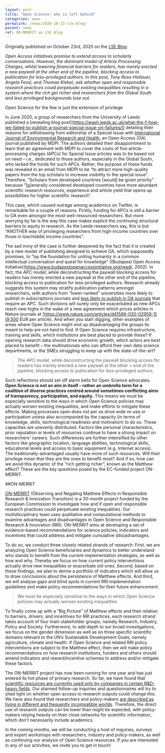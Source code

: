 ```yaml
---
layout: post
title: "Open Science: who is left behind"
categories: news
permalink: /news/2020-10-23-lse-blog/
parent: news
ref: ON-MERRIT on LSE Blog
---
```


Originally published on October 23rd, 2020 on the [LSE Blog](https://blogs.lse.ac.uk/impactofsocialsciences/2020/10/23/open-science-who-is-left-behind/).

*Open Access initiatives promise to extend access to scholarly conversations. However, the dominant model of Article Processing Charges, whilst lowering financial barriers for readers, has merely erected a new paywall at the other end of the pipeline, blocking access to publication for less-privileged authors. In this post, Tony Ross-Hellauer, Angela Fessl, and Thomas Klebel, ask whether open and responsible research practices could perpetuate existing inequalities resulting in a system where the rich get richer and researchers from the Global South and less privileged backgrounds lose out.*

Open Science for the few is just the extension of privilege

In June 2020, a group of researchers from the University of Leeds published a [revealing blog post](https://wash.leeds.ac.uk/what-the-f-how-we-failed-to-publish-a-journal-special-issue-on-failures/0 detailing their reasons for withdrawing from editorship of a Special Issue with [International Journal of Environmental Research and Health]((https://www.mdpi.com/journal/ijerph)), an Open Access (OA) journal published by MDPI. The authors detailed their disappointment to learn that an agreement with MDPI to cover the costs of five article-processing charges (APCs) for Special Issue articles was to be based not on need – i.e., dedicated to those authors, especially in the Global South, who lacked the funds for such APCs. Rather, the purpose of these funds was revealed in an email from MDPI to be “to attract more high-quality papers from the top scholars to increase visibility to the special issue”. Therefore, “Scholars from developed countries [would] be given priority” because “[g]enerally considered developed countries have more abundant scientific research resources, experience and article yield that opens up possibilities for higher scientific research”.

This case, which caused outrage among academics on Twitter, is remarkable for a couple of reasons. Firstly, funding for APCs is still a barrier to OA even amongst the most well-resourced researchers. But more worrying by far is the way this case makes explicit the continuing structural barriers to equity in research. As the Leeds researchers say, this is but “ANOTHER way of privileging researchers from high-income countries over those in low/middle income countries”.

The sad irony of the case is further deepened by the fact that it is created by a new model of publishing designed to achieve OA, which supposedly promises, to “lay the foundation for uniting humanity in a common intellectual conversation and quest for knowledge” ((Budapest Open Access Initiative)(https://www.budapestopenaccessinitiative.org/read), 2002). In fact, the APC model, while deconstructing the paywall blocking access for readers has merely erected a new paywall at the other end of the pipeline, blocking access to publication for less-privileged authors. Research already suggests this system may stratify publication patterns amongst researchers, with authors from “lower-ranked” universities more likely to publish in subscriptions journals and [less likely to publish in OA journals](https://peerj.com/articles/4269/) that require an APC. Such divisions will surely only be exacerbated as new APCs reach new highs in the wake of a new agreement which prices articles in Nature journals at [https://www.nature.com/articles/d41586-020-02959-1](9,500 EUR per article). And when you start digging, other examples of areas where Open Science might end up disadvantaging the groups its meant to help are not hard to find. If Open Science requires infrastructure, training and skills, which institutions are best placed to provide these? If opening research data should drive economic growth, which actors are best placed to benefit – the multinationals who can afford their own data science departments, or the SMEs struggling to keep up with the state-of-the-art?

> The APC model, while deconstructing the paywall blocking access for readers has merely erected a new paywall at the other > end of the pipeline, blocking access to publication for less-privileged authors.

Such reflections should set off alarm bells for Open Science advocates. **Open Science is not an aim in itself – rather an umbrella term for a coalition of diverse practices centred around sometimes conflicting aims of transparency, participation, and equity.** This means we must be especially sensitive to the ways in which Open Science policies may actually worsen existing inequalities, and make efforts to mitigate these effects. Making processes open does not per se drive wide re-use or participation unless also accompanied by the capacity (in terms of knowledge, skills, technological readiness and motivation) to do so. These capacities are unevenly distributed. Factors like personal characteristics, prior reputation or levels of resources continue to have a strong impact on researchers’ careers. Such differences are further intensified by other factors like geographic location, language abilities, technological skills, educational levels and access to basic equipment (e.g. Internet access). The traditionally-advantaged usually have more of such resources. Will their privilege mean that they are the ones to benefit most? And if so, how can we avoid this dynamic of the “rich getting richer”, known as the Matthew effect? These are the key questions posed by the EC-funded project ON-MERRIT.

##ON-MERRIT

[ON-MERRIT](https://on-merrit.eu/) (Observing and Negating Matthew Effects in Responsible Research & Innovation Transition) is a 30-month project funded by the European Commission to investigate how and if open and responsible research practices could perpetuate existing inequalities. Our multidisciplinary team uses qualitative and computational methods to examine advantages and disadvantages in Open Science and Responsible Research & Innovation (RRI). ON-MERRIT aims at developing a set of evidence-based recommendations for science policies, indicators and incentives that could address and mitigate cumulative (dis)advantages.

To do so, we conduct three closely related strands of research: First, we are analyzing Open Science beneficiaries and dynamics to better understand who stands to benefit from the current implementation strategies, as well as how and why. Thereby we focus on how current policy interventions actually drive new inequalities or exacerbate old ones. Second, based on these findings, we plan to derive a portfolio of indicators which will allow us to draw conclusions about the persistence of Matthew effects. And third, we will analyse gaps and blind spots in current RRI implementation guidelines and make policy recommendations for their future enhancement.

> We must be especially sensitive to the ways in which Open Science policies may actually worsen existing inequalities

To finally come up with a “Big Picture” of Matthew effects and their relation to barriers, drivers, and incentives for RRI practices, each research strand takes account of four main stakeholder groups, namely Research, Industry, Policy and Society. Furthermore, to add depth to our broad investigations, we focus on the gender dimension as well as on three specific scientific domains relevant to the UN’s Sustainable Development Goals, namely agriculture, climate and health. If Open Science and related RRI policy interventions are subject to the Matthew effect, then we will make policy recommendations on how research institutions, funders and others should amend indicators and reward/incentive schemes to address and/or mitigate these factors.

The ON-MERRIT project has now been running for one year and has just entered its hot phase of primary research. So far, we have found that [scientific resources are currently used only by companies in certain R&D-heavy fields](https://zenodo.org/record/3875018#.X24Eh2hKg2w). Our planned follow-up inquiries and questionnaires will try to shed light on whether open access to research outputs could change this. We have also found that researchers and policy-makers [are described as living in different and frequently incompatible worlds](https://zenodo.org/record/3875055#.X24EWWhKg2w). Therefore, the direct use of research outputs can be lower than might be expected, with policy-makers relying heavily on their close networks for scientific information, which don’t necessarily include academics.

In the coming months, we will be conducting a host of inquiries, surveys and expert workshops with researchers, industry and policy-makers, as well as continuing our analysis of Open Science resources. If you are interested in any of our activities, we invite you to get in touch!

